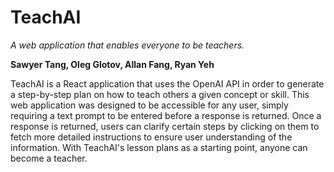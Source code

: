# TeachAI
_A web application that enables everyone to be teachers._

**Sawyer Tang, Oleg Glotov, Allan Fang, Ryan Yeh**

TeachAI is a React application that uses the OpenAI API in order to generate a step-by-step
plan on how to teach others a given concept or skill. This web application was designed to be
accessible for any user, simply requiring a text prompt to be entered before a response is returned.
Once a response is returned, users can clarify certain steps by clicking on them to fetch more
detailed instructions to ensure user understanding of the information. With TeachAI's lesson plans
as a starting point, anyone can become a teacher.